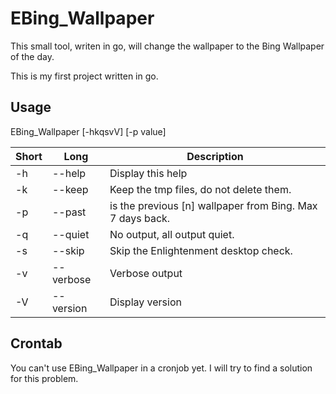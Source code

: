 # EBing_Wallpaper

This small tool, writen in go, will change the wallpaper to the Bing Wallpaper of the day.

This is my first project written in go.

## Usage

EBing_Wallpaper [-hkqsvV] [-p value]

| Short | Long      | Description                                               |
| ----- | --------- | --------------------------------------------------------- |
| -h    | --help    | Display this help                                         |
| -k    | --keep    | Keep the tmp files, do not delete them.                   |
| -p    | --past    | is the previous [n] wallpaper from Bing. Max 7 days back. |
| -q    | --quiet   | No output, all output quiet.                              |
| -s    | --skip    | Skip the Enlightenment desktop check.                     |
| -v    | --verbose | Verbose output                                            |
| -V    | --version | Display version                                           |

## Crontab

You can't use EBing_Wallpaper in a cronjob yet.
I will try to find a solution for this problem.
